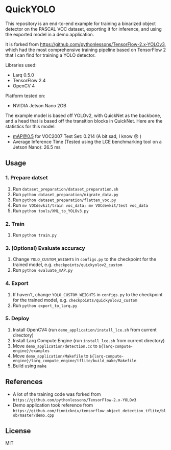 # QuickYOLO

This repository is an end-to-end example for training a binarized object detector on the PASCAL VOC dataset, exporting it for inference, and using the exported model in a demo application. 

It is forked from https://github.com/pythonlessons/TensorFlow-2.x-YOLOv3, which had the most comprehensive training pipeline based on TensorFlow 2 that I can find for training a YOLO detector.

Libraries used:

- Larq 0.5.0
- TensorFlow 2.4
- OpenCV 4

Platform tested on:

- NVIDIA Jetson Nano 2GB

The example model is based off YOLOv2, with QuickNet as the backbone, and a head that is based off the transition blocks in QuickNet. Here are the statistics for this model:

- mAP@0.5 for VOC2007 Test Set: 0.214 (A bit sad, I know :cry: )
- Average Inference Time (Tested using the LCE benchmarking tool on a Jetson Nano):  26.5 ms

## Usage

### 1. Prepare datset
1. Run `dataset_preparation/dataset_preparation.sh`
2. Run `python dataset_preparation/migrate_data.py`
3. Run `python dataset_preparation/flatten_voc.py`
4. Run `mv VOCdevkit/train voc_data; mv VOCdevkit/test voc_data`
5. Run `python tools/XML_to_YOLOv3.py`

### 2. Train
1. Run `python train.py`

### 3. (Optional) Evaluate accuracy
1. Change `YOLO_CUSTOM_WEIGHTS` in `configs.py` to the checkpoint for the trained model, e.g. `checkpoints/quickyolov2_custom`
2. Run `python evaluate_mAP.py`

### 4. Export
1. If haven't, change `YOLO_CUSTOM_WEIGHTS` in `configs.py` to the checkpoint for the trained model, e.g. `checkpoints/quickyolov2_custom`
2. Run `python export_to_larq.py`

### 5. Deploy
1. Install OpenCV4 (run `demo_application/install_lce.sh` from current directory)
2. Install Larq Compute Engine (run `install_lce.sh` from current directory)
3. Move `demo_application/detection.cc` to `${larq-compute-engine}/examples`
4. Move `demo_application/Makefile` to `${larq-compute-engine}/larq_compute_engine/tflite/build_make/Makefile`
5. Build using `make`

## References
- A lot of the training code was forked from `https://github.com/pythonlessons/TensorFlow-2.x-YOLOv3`
- Demo application took reference from `https://github.com/finnickniu/tensorflow_object_detection_tflite/blob/master/demo.cpp`

## License
MIT
